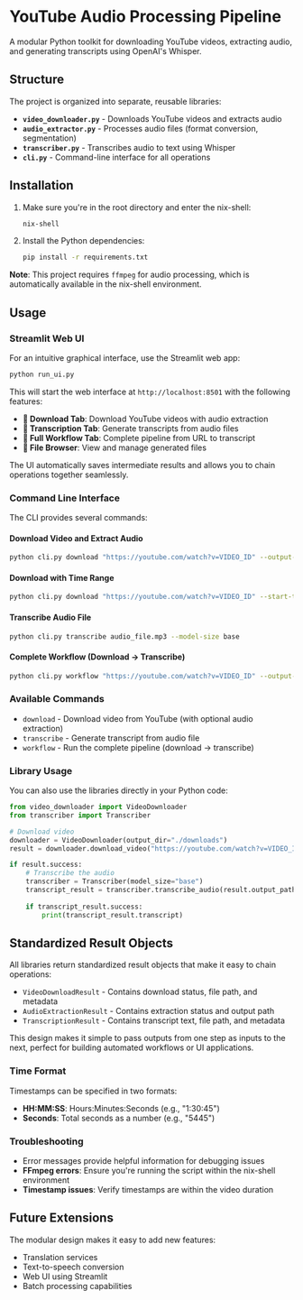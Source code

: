 # YouTube Audio Processing Pipeline

A modular Python toolkit for downloading YouTube videos, extracting audio, and generating transcripts using OpenAI's Whisper.

## Structure

The project is organized into separate, reusable libraries:

- **`video_downloader.py`** - Downloads YouTube videos and extracts audio
- **`audio_extractor.py`** - Processes audio files (format conversion, segmentation)  
- **`transcriber.py`** - Transcribes audio to text using Whisper
- **`cli.py`** - Command-line interface for all operations

## Installation

1. Make sure you're in the root directory and enter the nix-shell:
   ```bash
   nix-shell
   ```

2. Install the Python dependencies:
   ```bash
   pip install -r requirements.txt
   ```

**Note**: This project requires `ffmpeg` for audio processing, which is automatically available in the nix-shell environment.

## Usage

### Streamlit Web UI

For an intuitive graphical interface, use the Streamlit web app:

```bash
python run_ui.py
```

This will start the web interface at `http://localhost:8501` with the following features:

- **🔽 Download Tab**: Download YouTube videos with audio extraction
- **📝 Transcription Tab**: Generate transcripts from audio files
- **🔄 Full Workflow Tab**: Complete pipeline from URL to transcript
- **📁 File Browser**: View and manage generated files

The UI automatically saves intermediate results and allows you to chain operations together seamlessly.

### Command Line Interface

The CLI provides several commands:

#### Download Video and Extract Audio
```bash
python cli.py download "https://youtube.com/watch?v=VIDEO_ID" --output-dir ./downloads
```

#### Download with Time Range
```bash
python cli.py download "https://youtube.com/watch?v=VIDEO_ID" --start-time "1:30" --end-time "5:45"
```

#### Transcribe Audio File
```bash
python cli.py transcribe audio_file.mp3 --model-size base
```

#### Complete Workflow (Download → Transcribe)
```bash
python cli.py workflow "https://youtube.com/watch?v=VIDEO_ID" --output-dir ./output
```

### Available Commands

- `download` - Download video from YouTube (with optional audio extraction)
- `transcribe` - Generate transcript from audio file  
- `workflow` - Run the complete pipeline (download → transcribe)

### Library Usage

You can also use the libraries directly in your Python code:

```python
from video_downloader import VideoDownloader
from transcriber import Transcriber

# Download video
downloader = VideoDownloader(output_dir="./downloads")
result = downloader.download_video("https://youtube.com/watch?v=VIDEO_ID")

if result.success:
    # Transcribe the audio
    transcriber = Transcriber(model_size="base")
    transcript_result = transcriber.transcribe_audio(result.output_path)
    
    if transcript_result.success:
        print(transcript_result.transcript)
```

## Standardized Result Objects

All libraries return standardized result objects that make it easy to chain operations:

- `VideoDownloadResult` - Contains download status, file path, and metadata
- `AudioExtractionResult` - Contains extraction status and output path
- `TranscriptionResult` - Contains transcript text, file path, and metadata

This design makes it simple to pass outputs from one step as inputs to the next, perfect for building automated workflows or UI applications.

### Time Format

Timestamps can be specified in two formats:
- **HH:MM:SS**: Hours:Minutes:Seconds (e.g., "1:30:45")
- **Seconds**: Total seconds as a number (e.g., "5445")

### Troubleshooting

- Error messages provide helpful information for debugging issues
- **FFmpeg errors**: Ensure you're running the script within the nix-shell environment
- **Timestamp issues**: Verify timestamps are within the video duration

## Future Extensions

The modular design makes it easy to add new features:
- Translation services
- Text-to-speech conversion
- Web UI using Streamlit
- Batch processing capabilities
